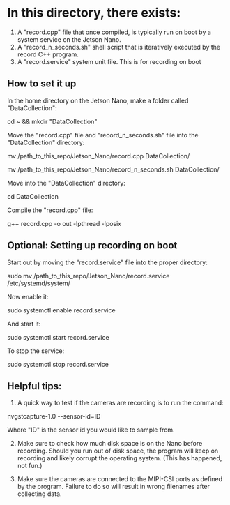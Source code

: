 # In this directory, there exists:
1. A "record.cpp" file that once compiled, is typically run on boot by a system service on the Jetson Nano.
2. A "record_n_seconds.sh" shell script that is iteratively executed by the record C++ program.
3. A "record.service" system unit file. This is for recording on boot

## How to set it up

In the home directory on the Jetson Nano, make a folder called "DataCollection":

cd ~ && mkdir "DataCollection"

Move the "record.cpp" file and "record_n_seconds.sh" file into the "DataCollection" directory:

mv /path_to_this_repo/Jetson_Nano/record.cpp DataCollection/

mv /path_to_this_repo/Jetson_Nano/record_n_seconds.sh DataCollection/

Move into the "DataCollection" directory:

cd DataCollection

Compile the "record.cpp" file:

g++ record.cpp -o out -lpthread -lposix

## Optional: Setting up recording on boot

Start out by moving the "record.service" file into the proper directory:

sudo mv /path_to_this_repo/Jetson_Nano/record.service /etc/systemd/system/

Now enable it:

sudo systemctl enable record.service

And start it:

sudo systemctl start record.service

To stop the service:

sudo systemctl stop record.service

## Helpful tips:

1. A quick way to test if the cameras are recording is to run the command:

nvgstcapture-1.0 --sensor-id=ID

Where "ID" is the sensor id you would like to sample from.

2. Make sure to check how much disk space is on the Nano before recording. Should you run out of disk space, the program will keep on recording and likely corrupt the operating system. (This has happened, not fun.)

3. Make sure the cameras are connected to the MIPI-CSI ports as defined by the program. Failure to do so will result in wrong filenames after collecting data.
